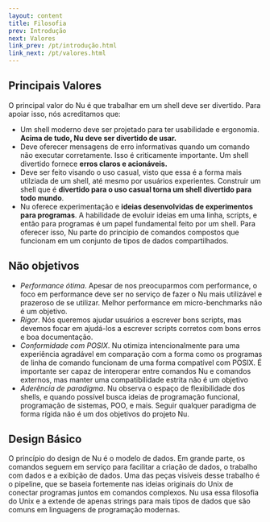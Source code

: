 ```yaml
---
layout: content
title: Filosofia
prev: Introdução
next: Valores
link_prev: /pt/introdução.html
link_next: /pt/valores.html
---
```


## Principais Valores

O principal valor do Nu é que trabalhar em um shell deve ser divertido. Para apoiar isso, nós acreditamos que:

- Um shell moderno deve ser projetado para ter usabilidade e ergonomia. **Acima de tudo, Nu deve ser divertido de usar.**
- Deve oferecer mensagens de erro informativas quando um comando não executar corretamente. Isso é criticamente importante. Um shell divertido fornece **erros claros e acionáveis.**
- Deve ser feito visando o uso casual, visto que essa é a forma mais utilziada de um shell, até mesmo por usuários experientes. Construir um shell que é **divertido para o uso casual torna um shell divertido para todo mundo**.
- Nu oferece experimentação e **ideias desenvolvidas de experimentos para programas**. A habilidade de evoluir ideias em uma linha, scripts, e então para programas é um papel fundamental feito por um shell. Para oferecer isso, Nu parte do princípio de comandos compostos que funcionam em um conjunto de tipos de dados compartilhados.

## Não objetivos

- *Performance ótima*. Apesar de nos preocuparmos com performance, o foco em performance deve ser no serviço de fazer o Nu mais utilizável e prazeroso de se utilizar. Melhor performance em micro-benchmarks não é um objetivo.
- *Rigor*. Nós queremos ajudar usuários a escrever bons scripts, mas devemos focar em ajudá-los a escrever scripts corretos com bons erros e boa documentação.
- *Conformidade com POSIX*. Nu otimiza intencionalmente para uma experiência agradável em comparação com a forma como os programas de linha de comando funcionam de uma forma compatível com POSIX. É importante ser capaz de interoperar entre comandos Nu e comandos externos, mas manter uma compatibilidade estrita não é um objetivo
- *Aderência de paradigma*. Nu observa o espaço de flexibilidade dos shells, e quando possível busca ideias de programação funcional, programação de sistemas, POO, e mais. Seguir qualquer paradigma de forma rígida não é um dos objetivos do projeto Nu.

## Design Básico

O princípio do design de Nu é o modelo de dados. Em grande parte, os comandos seguem em serviço para facilitar a criação de dados, o trabalho com dados e a exibição de dados. Uma das peças visíveis desse trabalho é o pipeline, que se baseia fortemente nas ideias originais do Unix de conectar programas juntos em comandos complexos. Nu usa essa filosofia do Unix e a extende de apenas strings para mais tipos de dados que são comuns em linguagens de programação modernas.